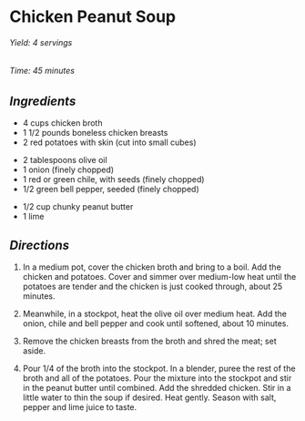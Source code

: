 # Chicken Peanut Soup

######  Yield: 4 servings
######  Time:  45 minutes

##  *Ingredients*
- 4 cups chicken broth
- 1 1/2 pounds boneless chicken breasts
- 2 red potatoes with skin (cut into small cubes)
<!--  -->
- 2 tablespoons olive oil
- 1 onion (finely chopped)
- 1 red or green chile, with seeds (finely chopped)
- 1/2 green bell pepper, seeded (finely chopped)
<!--  -->
- 1/2 cup chunky peanut butter
- 1 lime
##  *Directions*
1. In a medium pot, cover the chicken broth and bring to a boil. Add the
chicken and potatoes. Cover and simmer over medium-low heat until the
potatoes are tender and the chicken is just cooked through, about 25
minutes.

2. Meanwhile, in a stockpot, heat the olive oil over medium heat. Add
the onion, chile and bell pepper and cook until softened, about 10
minutes.

3. Remove the chicken breasts from the broth and shred the meat; set
aside.

4. Pour 1/4 of the broth into the stockpot. In a blender, puree the rest
of the broth and all of the potatoes. Pour the mixture into the
stockpot and stir in the peanut butter until combined.  Add the
shredded chicken. Stir in a little water to thin the soup if desired.
Heat gently. Season with salt, pepper and lime juice to taste.